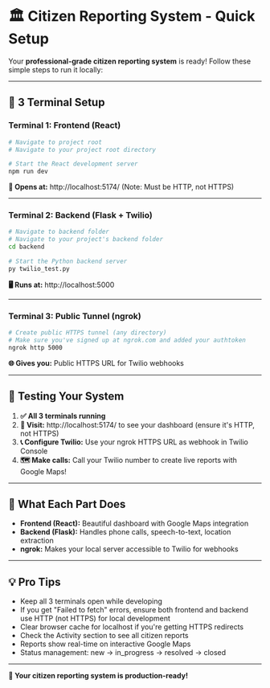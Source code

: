 # 🏛️ Citizen Reporting System - Quick Setup

Your **professional-grade citizen reporting system** is ready! Follow these simple steps to run it locally:

---

## 🚀 **3 Terminal Setup**

### **Terminal 1: Frontend (React)**
```bash
# Navigate to project root
# Navigate to your project root directory

# Start the React development server
npm run dev
```
**📱 Opens at:** http://localhost:5174/ (Note: Must be HTTP, not HTTPS)

---

### **Terminal 2: Backend (Flask + Twilio)**
```bash
# Navigate to backend folder
# Navigate to your project's backend folder
cd backend

# Start the Python backend server
py twilio_test.py
```
**🖥️ Runs at:** http://localhost:5000

---

### **Terminal 3: Public Tunnel (ngrok)**
```bash
# Create public HTTPS tunnel (any directory)
# Make sure you've signed up at ngrok.com and added your authtoken
ngrok http 5000
```
**🌐 Gives you:** Public HTTPS URL for Twilio webhooks

---

## 🎯 **Testing Your System**

1. **✅ All 3 terminals running**
2. **📱 Visit:** http://localhost:5174/ to see your dashboard (ensure it's HTTP, not HTTPS)
3. **📞 Configure Twilio:** Use your ngrok HTTPS URL as webhook in Twilio Console
4. **🗺️ Make calls:** Call your Twilio number to create live reports with Google Maps!

---

## 🔧 **What Each Part Does**

- **Frontend (React):** Beautiful dashboard with Google Maps integration
- **Backend (Flask):** Handles phone calls, speech-to-text, location extraction
- **ngrok:** Makes your local server accessible to Twilio for webhooks

---

## 💡 **Pro Tips**

- Keep all 3 terminals open while developing
- If you get "Failed to fetch" errors, ensure both frontend and backend use HTTP (not HTTPS) for local development
- Clear browser cache for localhost if you're getting HTTPS redirects
- Check the Activity section to see all citizen reports
- Reports show real-time on interactive Google Maps
- Status management: new → in_progress → resolved → closed

---

**🎉 Your citizen reporting system is production-ready!**